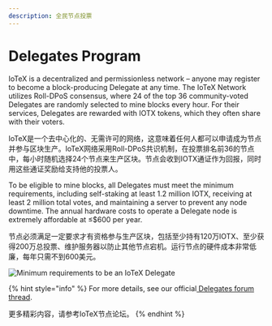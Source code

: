 ```yaml
---
description: 全民节点投票
---
```


# Delegates Program

IoTeX is a decentralized and permissionless network – anyone may register to become a block-producing Delegate at any time. The IoTeX Network utilizes Roll-DPoS consensus, where 24 of the top 36 community-voted Delegates are randomly selected to mine blocks every hour. For their services, Delegates are rewarded with IOTX tokens, which they often share with their voters.

IoTeX是一个去中心化的、无需许可的网络，这意味着任何人都可以申请成为节点并参与区块生产。IoTeX网络采用Roll-DPoS共识机制，在投票排名前36的节点中，每小时随机选择24个节点来生产区块。节点会收到IOTX通证作为回报，同时用这些通证奖励给支持他的投票人。

To be eligible to mine blocks, all Delegates must meet the minimum requirements, including self-staking at least 1.2 million IOTX, receiving at least 2 million total votes, and maintaining a server to prevent any node downtime. The annual hardware costs to operate a Delegate node is extremely affordable at ≤$600 per year.

节点必须满足一定要求才有资格参与生产区块，包括至少持有120万IOTX、至少获得200万总投票、维护服务器以防止其他节点宕机。运行节点的硬件成本非常低廉，每年只需不到600美元。

![Minimum requirements to be an IoTeX Delegate](https://community.iotex.io/uploads/default/original/2X/a/aed2034dee3aff2d9fe6039c7e57a0b0714664e1.png)

{% hint style="info" %}
For more details, see our official[ Delegates forum thread](https://community.iotex.io/t/official-iotex-delegates-thread/1263).

更多精彩内容，请参考IoTeX节点论坛。
{% endhint %}



